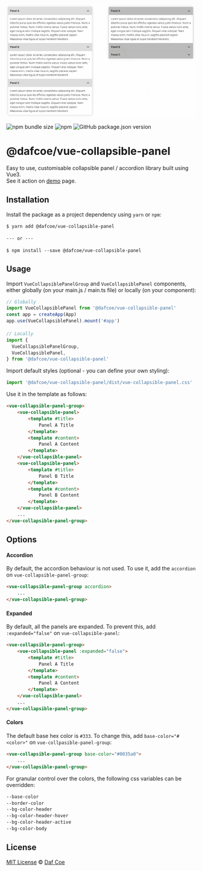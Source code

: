 [![@dafcoe/vue-collapsible-panel sample](https://github.com/dafcoe/vue-collapsible-panel/blob/main/src/assets/images/sample.gif?raw=true)](https://dafcoe.github.io/vue-collapsible-panel)

![npm bundle size](https://img.shields.io/bundlephobia/minzip/@dafcoe/vue-collapsible-panel?style=flat-square)
![npm](https://img.shields.io/npm/dt/@dafcoe/vue-collapsible-panel?style=flat-square)
![GitHub package.json version](https://img.shields.io/github/package-json/v/dafcoe/vue-collapsible-panel?style=flat-square)

# @dafcoe/vue-collapsible-panel
Easy to use, customisable collapsible panel / accordion library built using Vue3.
<br>
See it action on [demo](https://dafcoe.github.io/vue-colapsible-panel) page.

## Installation
Install the package as a project dependency using `yarn` or `npm`:
```
$ yarn add @dafcoe/vue-collapsible-panel

--- or ---

$ npm install --save @dafcoe/vue-collapsible-panel
```

## Usage
Import `VueCollapsiblePanelGroup` and `VueCollapsiblePanel` components, either globally (on your main.js / main.ts file) or locally (on your component):
```js
// Globally
import VueCollapsiblePanel from '@dafcoe/vue-collapsible-panel'
const app = createApp(App)
app.use(VueCollapsiblePanel).mount('#app')

// Locally
import {
  VueCollapsiblePanelGroup,
  VueCollapsiblePanel,
} from '@dafcoe/vue-collapsible-panel'
```

Import default styles (optional - you can define your own styling):
```js
import '@dafcoe/vue-collapsible-panel/dist/vue-collapsible-panel.css'
```

Use it in the template as follows:
```html
<vue-collapsible-panel-group>
    <vue-collapsible-panel>
        <template #title>
            Panel A Title
        </template>
        <template #content>
            Panel A Content
        </template>
    </vue-collapsible-panel>
    <vue-collapsible-panel>
        <template #title>
            Panel B Title
        </template>
        <template #content>
            Panel B Content
        </template>
    </vue-collapsible-panel>
    ...
</vue-collapsible-panel-group>
```

## Options
#### Accordion
By default, the accordion behaviour is not used. To use it, add the `accordion` on `vue-collapsible-panel-group`:
```html
<vue-collapsible-panel-group accordion>
    ...
</vue-collapsible-panel-group>
```

#### Expanded
By default, all the panels are expanded. To prevent this, add `:expanded="false"` on `vue-collapsible-panel`:
```html
<vue-collapsible-panel-group>
    <vue-collapsible-panel :expanded="false">
        <template #title>
            Panel A Title
        </template>
        <template #content>
            Panel A Content
        </template>
    </vue-collapsible-panel>
    ...
</vue-collapsible-panel-group>
```

#### Colors
The default base hex color is `#333`. To change this, add `base-color="#<color>"` on `vue-collpasible-panel-group`:
```html
<vue-collapsible-panel-group base-color="#0035a0">
    ...
</vue-collapsible-panel-group>
```
For granular control over the colors, the following css variables can be overridden:
````css
--base-color
--border-color
--bg-color-header
--bg-color-header-hover
--bg-color-header-active
--bg-color-body
````

## License
[MIT License](https://opensource.org/licenses/MIT) © [Daf Coe](mailto:dafcoe@gmail.com)
